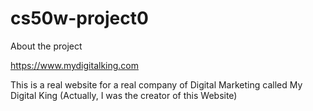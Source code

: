 # cs50w-project0

About the project

https://www.mydigitalking.com

This is a real website for a real company of Digital Marketing called My Digital King (Actually, I was the creator of this Website)
